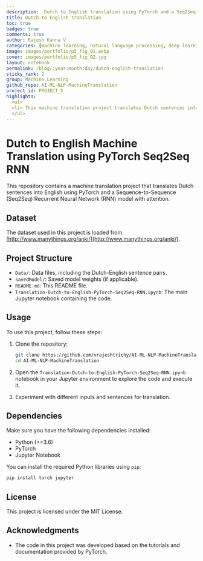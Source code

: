 ```yaml
---
description:  Dutch to English translation using PyTorch and a Seq2Seq RNN model with attention
title: Dutch to English translation
toc: true
badges: true
comments: true
author: Rajesh Kanna V
categories: [machine learning, natural language processing, deep learning]
image: images/portfolio/p5_fig_01.webp
cover: images/portfolio/p5_fig_02.jpg
layout: notebook
permalink: /blog/:year:month:day/dutch-english-translation
sticky_rank: 2
group: Machine Learning
github_repo: AI-ML-NLP-MachineTranslation
project_id: PROJECT_5
highlights: 
  <ul>
  <li> This machine translation project translates Dutch sentences into English using PyTorch and a Sequence-to-Sequence (Seq2Seq) Recurrent Neural Network (RNN) model with attention. </li>
  </ul>
---
```

# Dutch to English Machine Translation using PyTorch Seq2Seq RNN

This repository contains a machine translation project that translates Dutch sentences into English using PyTorch and a Sequence-to-Sequence (Seq2Seq) Recurrent Neural Network (RNN) model with attention.

## Dataset

The dataset used in this project is loaded from [http://www.manythings.org/anki/](http://www.manythings.org/anki/).

## Project Structure

- `Data/`: Data files, including the Dutch-English sentence pairs.
- `savedModel/`: Saved model weights (if applicable).
- `README.md`: This README file.
- `Translation-Dutch-to-English-PyTorch-Seq2Seq-RNN.ipynb`: The main Jupyter notebook containing the code.

## Usage

To use this project, follow these steps:

1. Clone the repository:

   ```bash
   git clone https://github.com/vrajeshtrichy/AI-ML-NLP-MachineTranslation.git
   cd AI-ML-NLP-MachineTranslation
   ```

2. Open the `Translation-Dutch-to-English-PyTorch-Seq2Seq-RNN.ipynb` notebook in your Jupyter environment to explore the code and execute it.

3. Experiment with different inputs and sentences for translation.

## Dependencies

Make sure you have the following dependencies installed:

- Python (>=3.6)
- PyTorch
- Jupyter Notebook

You can install the required Python libraries using `pip`:

```bash
pip install torch jupyter
```

## License

This project is licensed under the MIT License.

## Acknowledgments

- The code in this project was developed based on the tutorials and documentation provided by PyTorch.
